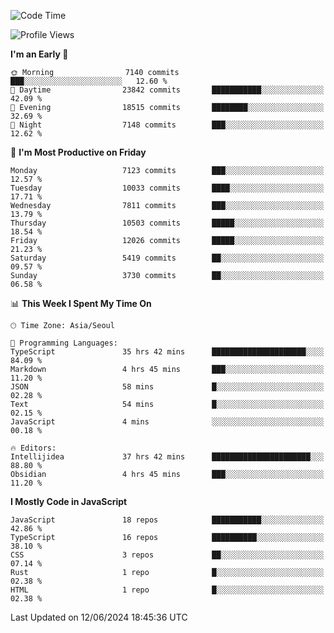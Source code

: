 <!--START_SECTION:waka-->
![Code Time](http://img.shields.io/badge/Code%20Time-6%2C224%20hrs%2051%20mins-blue)

![Profile Views](http://img.shields.io/badge/Profile%20Views-0-blue)

**I'm an Early 🐤** 

```text
🌞 Morning                7140 commits        ███░░░░░░░░░░░░░░░░░░░░░░   12.60 % 
🌆 Daytime                23842 commits       ███████████░░░░░░░░░░░░░░   42.09 % 
🌃 Evening                18515 commits       ████████░░░░░░░░░░░░░░░░░   32.69 % 
🌙 Night                  7148 commits        ███░░░░░░░░░░░░░░░░░░░░░░   12.62 % 
```
📅 **I'm Most Productive on Friday** 

```text
Monday                   7123 commits        ███░░░░░░░░░░░░░░░░░░░░░░   12.57 % 
Tuesday                  10033 commits       ████░░░░░░░░░░░░░░░░░░░░░   17.71 % 
Wednesday                7811 commits        ███░░░░░░░░░░░░░░░░░░░░░░   13.79 % 
Thursday                 10503 commits       █████░░░░░░░░░░░░░░░░░░░░   18.54 % 
Friday                   12026 commits       █████░░░░░░░░░░░░░░░░░░░░   21.23 % 
Saturday                 5419 commits        ██░░░░░░░░░░░░░░░░░░░░░░░   09.57 % 
Sunday                   3730 commits        ██░░░░░░░░░░░░░░░░░░░░░░░   06.58 % 
```


📊 **This Week I Spent My Time On** 

```text
🕑︎ Time Zone: Asia/Seoul

💬 Programming Languages: 
TypeScript               35 hrs 42 mins      █████████████████████░░░░   84.09 % 
Markdown                 4 hrs 45 mins       ███░░░░░░░░░░░░░░░░░░░░░░   11.20 % 
JSON                     58 mins             █░░░░░░░░░░░░░░░░░░░░░░░░   02.28 % 
Text                     54 mins             █░░░░░░░░░░░░░░░░░░░░░░░░   02.15 % 
JavaScript               4 mins              ░░░░░░░░░░░░░░░░░░░░░░░░░   00.18 % 

🔥 Editors: 
Intellijidea             37 hrs 42 mins      ██████████████████████░░░   88.80 % 
Obsidian                 4 hrs 45 mins       ███░░░░░░░░░░░░░░░░░░░░░░   11.20 % 
```

**I Mostly Code in JavaScript** 

```text
JavaScript               18 repos            ███████████░░░░░░░░░░░░░░   42.86 % 
TypeScript               16 repos            ██████████░░░░░░░░░░░░░░░   38.10 % 
CSS                      3 repos             ██░░░░░░░░░░░░░░░░░░░░░░░   07.14 % 
Rust                     1 repo              █░░░░░░░░░░░░░░░░░░░░░░░░   02.38 % 
HTML                     1 repo              █░░░░░░░░░░░░░░░░░░░░░░░░   02.38 % 
```




 Last Updated on 12/06/2024 18:45:36 UTC
<!--END_SECTION:waka-->
